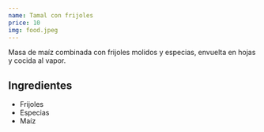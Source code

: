 ```yaml
---
name: Tamal con frijoles
price: 10
img: food.jpeg
---
```


Masa de maíz combinada con frijoles molidos y especias, envuelta en hojas y cocida al vapor.

## **Ingredientes**

- Frijoles
- Especias
- Maíz
